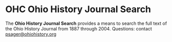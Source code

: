 ﻿# OHC Ohio History Journal Search

The **Ohio History Journal Search** provides a means to search the full text of the Ohio History Journal from 1887 through 2004. Questions: contact psager@ohiohistory.org